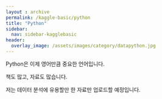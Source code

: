 ```yaml
---
layout : archive
permalink: /kaggle-basic/python
title: "Python"
sidebar:
  nav: sidebar-kagglebasic
header:
  overlay_image: /assets/images/category/datapython.jpg
---
```


Python은 이제 영어만큼 중요한 언어입니다.

책도 많고, 자료도 많습니다.

저는 데이터 분석에 유용할만 한 자료만 업로드할 예정입니다.
